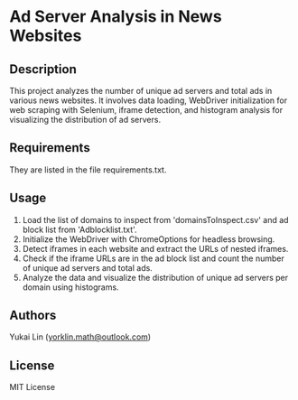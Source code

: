 # Ad Server Analysis in News Websites

## Description
This project analyzes the number of unique ad servers and total ads in various news websites. It involves data loading, WebDriver initialization for web scraping with Selenium, iframe detection, and histogram analysis for visualizing the distribution of ad servers.

## Requirements
They are listed in the file requirements.txt.

## Usage
1. Load the list of domains to inspect from 'domainsToInspect.csv' and ad block list from 'Adblocklist.txt'.
2. Initialize the WebDriver with ChromeOptions for headless browsing.
3. Detect iframes in each website and extract the URLs of nested iframes.
4. Check if the iframe URLs are in the ad block list and count the number of unique ad servers and total ads.
5. Analyze the data and visualize the distribution of unique ad servers per domain using histograms.

## Authors
Yukai Lin (yorklin.math@outlook.com)

## License
MIT License
